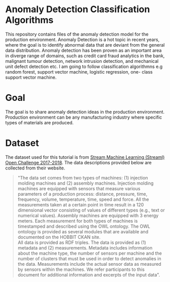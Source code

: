 # Anomaly Detection Classification Algorithms
This repository contains files of the anomaly detection model for the production environment.
Anomaly Detection is a hot topic in recent years, where the goal is to identify abnormal data that are deviant from the general data distribution. Anomaly detection has been proven as an important area in diverge range of domains, such as credit card fraud analytics in the bank, malignant tumour detection, network intrusion detection, and mechanical unit defect detection etc. I am going to follow classification algorithmns e.g random forest, support vector machine, logistic regression, one- class support vector machine.

# Goal 
The goal is to share anomaly detection ideas in the production environment. Production environment can be any manufacturing industry where specific types of materials are produced.

# Dataset
The dataset used for this tutorial is from [Stream Machine Learning (Streaml) Open Challenge 2017-2018](https://project-hobbit.eu/open-challenges/streaml-open-challenge_details/). The data descriptions provided below are collected from their website.
>"The data set comes from two types of machines: (1) injection molding machines and (2) assembly machines. Injection molding machines are equipped with sensors that measure various parameters of a production process: distance, pressure, time, frequency, volume, temperature, time, speed and force. All the measurements taken at a certain point in time result in a 120 dimensional vector consisting of values of different types (e.g., text or numerical values). Assembly machines are equipped with 3 energy meters. Each measurement for both types of machines is timestamped and described using the OWL ontology. The OWL ontology is provided as several modules that are available and documented on the HOBBIT CKAN site.</br>
>All data is provided as RDF triples. The data is provided as (1) metadata and (2) measurements. Metadata includes information about the machine type, the number of sensors per machine and the number of clusters that must be used in order to detect anomalies in the data. Measurements include the actual sensor data as measured by sensors within the machines. We refer participants to this document for additional information and excerpts of the input data".
